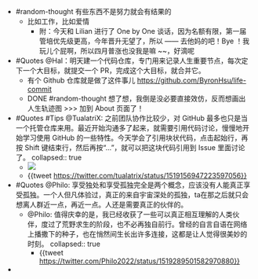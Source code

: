 - #random-thought 有些东西不是努力就会有结果的
	- 比如工作，比如爱情
		- 附：今天和 Lilian 进行了 One by One 谈话，因为名额有限，第一届管培优先级更高，今年晋升无望了，所以 —— 去他妈的吧！Bye ！我玩儿个屁啊，所以四月普涨也没我是嘛 ~~，好滴呢
- #Quotes @Hal：明天建一个代码仓库，专门用来记录人生重要节点，每次定下一个大目标，就提交一个 PR，完成这个大目标，就合并它。
	- 有个 Github 仓库就是做了这件事儿 https://github.com/ByronHsu/life-commit
	- DONE #random-thought 想了想，我倒是没必要直接效仿，反而想画出人生轨迹图 >>> 加到 About 页面了！
- #Quotes  #Tips @TualatriX: 之前团队协作比较少，对 GitHub 最多也只是当一个托管仓库来用。最近开始沟通多了起来，就需要引用代码讨论，慢慢地开始学习使用 GitHub 的一些特性。今天学会了引用块状代码，点击起始行，再按 Shift 键结束行，然后再按“…”，就可以把这块代码引用到 Issue 里面讨论了。
  collapsed:: true
	- ![](https://image-host-1255524710.cos.ap-beijing.myqcloud.com/img/FRUhMSTVUAAWO1U.jpg)
	- {{tweet https://twitter.com/tualatrix/status/1519156947223597056}}
- #Quotes @Philo: 享受独处和享受孤独完全是两个概念，应该没有人能真正享受孤独。一个人但凡体验过，真正的来自宇宙深处的孤独，ta在那之后就只会想离人群近一点，再近一点。人还是需要真正的伙伴的。
	- @Philo: 值得庆幸的是，我已经收获了一些可以真正相互理解的人类伙伴，度过了荒野求生的阶段，也不必再独自前行。曾经的自言自语在网络上播撒下的种子，也在悄然间生长出许多连接，这都是让人觉得很美妙的时刻。
	  collapsed:: true
		- {{tweet https://twitter.com/Philo2022/status/1519289501582970880}}
-